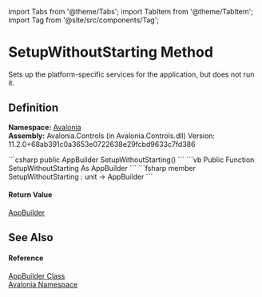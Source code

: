 import Tabs from '@theme/Tabs'; 
import TabItem from '@theme/TabItem'; 
import Tag from '@site/src/components/Tag'; 

# SetupWithoutStarting Method


Sets up the platform-specific services for the application, but does not run it.



## Definition
**Namespace:** <a href="N_Avalonia">Avalonia</a>  
**Assembly:** Avalonia.Controls (in Avalonia.Controls.dll) Version: 11.2.0+68ab391c0a3653e0722638e29fcbd9633c7fd386

<Tabs groupId="api-code-preview">
<TabItem value="csharp" label="C#">
```csharp
public AppBuilder SetupWithoutStarting()
```
</TabItem>
<TabItem value="vb" label="VB">
```vb
Public Function SetupWithoutStarting As AppBuilder
```
</TabItem>
<TabItem value="fsharp" label="F#">
```fsharp
member SetupWithoutStarting : unit -> AppBuilder 
```
</TabItem>
</Tabs>



#### Return Value
<a href="T_Avalonia_AppBuilder">AppBuilder</a>  


## See Also


#### Reference
<a href="T_Avalonia_AppBuilder">AppBuilder Class</a>  
<a href="N_Avalonia">Avalonia Namespace</a>  
